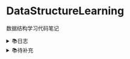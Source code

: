 # DataStructureLearning
数据结构学习代码笔记
<details>
<summary>📚日志</summary>

2019年1月14日20:18:55 
* 完成冒泡排序  
* 将所有排序函数签名写好
* 完成对数器编写

2019年1月21日14:55:22
* 修改插入排序方法
* 完成Array
* 添加动态扩容,动态缩容功能
* 在Array中添加获取第一个元素和获取最后一个元素的方法
* 添加栈的实现及栈的测试

2019年1月30日14:43:57
* 添加循环队列及测试类
* 添加ArrayQueue与LoopQueue(循环队列)的效率比较测试
* 效率测试时发现一个Bug: 使用System.arraycopy()方法时出现ArrayIndexOutOfBoundsException
* 添加LinkedListStack(基于链表实现的栈)以及测试类
* 添加ArrayStack(基于数组实现的栈)以及测试类
* 添加数组栈与链栈的效率比较
* 添加链表实现队列以及测试类
* 添加ArrayQueue、LoopQueue、LinkedListQueue的效率比较测试

2019年2月4日19:43:00
* 添加二分搜索树的实现 
* 添加二分搜索树的添加元素方法 
* 添加二分搜索树的查询元素方法 
* 添加二分搜索树的前序遍历方法(递归实现) 
* 添加二分搜索树的中序遍历方法(递归实现) 
* 添加二分搜索树的后序遍历方法(递归实现) 
* 添加二分搜索是的前序遍历方法(非递归实现,利用栈)
* 添加二分搜索是的层次遍历方法(利用队列实现)
* 添加二分搜索树的测试类

2019年2月11日17:16:27
* 添加二分搜索树查找最大最小元素方法
* 添加二分搜索树删除最大最小元素方法
* 添加二分搜索树删除任意元素方法
* 添加基于二分搜索树实现的集合类以及测试类
* 添加基于链表实现的集合类以及测试类
* 在链表类中添加删除指定元素方法
* 添加LinkedListMap(基于链表实现的映射)
* 添加BSTMap(基于二分搜索树实现的映射)

2019年2月13日15:04:27
* 在Array类中添加交换元素的方法
* 添加基于数组实现的大顶堆以及测试类
* 在Array类中添加新的构造函数(将数组转换为Array)

2019年2月14日19:57:55
* 修改MaxHeap(基于数组实现的大顶堆)获取左右孩子索引方法的注释
* 添加SegmentTree(基于数组实现的线段树)以及测试类

2019年2月16日13:13:30
* 添加SegmentTree更新方法
* 添加Trie(字典树/前缀树)以及测试类
* 添加并查集QuickFind实现
* 添加并查集QuickUnion实现
* 添加QuickFind与QuickUnion性能测试类
* 添加对QuickUnion实现基于size的优化QuickUnionBySize
* 添加对QuickUnion实现基于rank的优化类QuickUnionByRank
* 添加对QuickUnion实现基于路径压缩的优化类QuickUnionByPathCompression
* 添加对QuickUnion实现基于路径压缩的优化类QuickUnionByPathCompression2(递归实现)

2019年2月17日11:48:19
* 添加AVLTree(平衡二叉树)
* 对AVLTree添加右旋转,左旋转方法
* 对AVLTree的LL,RR,LR,RL进行处理
* 对AVLTree添加删除节点方法(对平衡进行处理)
* 添加Map测试类(对BSTMap,LinkedListMap,AVLMap测试)
* 添加对AVLSet测试

2019年2月18日19:54:57
* 添加红黑树的辅助操作左旋转
* 添加红黑树的辅助操作右旋转和颜色翻转
* 添加RedBlackTree(红黑树)的实现以及测试

2019年2月19日20:47:11
* 添加HashTable(哈希表)及测试

2019年2月23日13:43:39
* 添加归并排序及测试
* 添加堆排序及测试
* 添加桶排序

2020年3月8日19:10:12
* 位运算
    * 待补充 使用位运算进行加减乘除
* 添加希尔排序实现并测试
</details>

<details>
<summary>📚待补充</summary>
----

1. 队列部分
    * 不浪费一个空间的循环队列
    * 没有size成员变量的循环队列
2. 链表部分
    * 单链表的递归实现
    * 双链表
    * 循环双链表
    * 数组链表
3. 树部分
    * 二叉树前中后序非递归遍历的经典实现
    * 模拟系统栈前中后序遍历的非递归实现
    * 二叉树Morris遍历前中后序实现
    * 二分搜索树其他方法的非递归实现
    * 前驱和后继操作
    * floor和ceil操作
    * 节点内维护size的二分搜索树
    * rank和select操作
    * 节点内维护depth的二分搜索树
    * 节点内维护count的二分搜索树(支持重复元素的二分搜索树)
    * 有重复元素节点的二分搜索树(另一种支持重复元素的二分搜索树实现)
4. 集合和映射部分
    * 更完整的基于二分搜索树的有序集合
    * 不同底层实现的有序集合对比
    * 更完整的基于二分搜索树的有序映射
    * 不同底层实现的有序映射对比
    * 多重集合
    * 多重映射
    * 基于映射实现的集合
5. 堆和优先队列部分
    * 普通线性结构和顺序线性结构实现的优先队列
    * 最小堆
    * 堆排序
    * 索引堆
    * 双向优先队列
    * 多叉堆
    * 二项堆
    * 斐波那契堆
    * 基于事件堆的粒子检测碰撞
6. 线段树部分
    * 使用节点表示的线段树
    * 链式存储的线段树
    * 动态线段树
    * 线段树的懒惰传播
    * 二维线段树
    * 树状数组(Binary Index Tree)
    * RMQ问题
7. Trie部分
    * Trie的递归实现
    * 使用Trie删除元素
    * TrieSet和TrieMap
    * 压缩字典树
    * 三分搜索Trie (Ternary Search Trie)
    * 子串查询算法
    * 文件压缩算法
    * 模式匹配算法
8. 并查集部分
9. 平衡树和AVL部分
    * AVL树的优化
10. 红黑树部分
    * 红黑树中的删除最大元素
    * 红黑树中的删除最小元素
    * 红黑树中的删除任意元素
    * 基于红黑树的集合和映射
    * 右倾红黑树
    * 《算法导论》中红黑树的实现
    * 2-3 树的实现
    * 伸展树 Splay Tree
11. 哈希表
    * 每个地址存储链表的哈希表
    * 每个地址可以从链表转换到红黑树的哈希表
    * 基于哈希表的无序映射和无序集合
    * 开放地址线性探测解决哈希冲突
    * 开放地址二次探测解决哈希冲突
    * 开放地址双重哈希解决哈希冲突
    * 再哈希法解决哈希冲突
    * Coalesced Hashing
12. B类树
</details>

